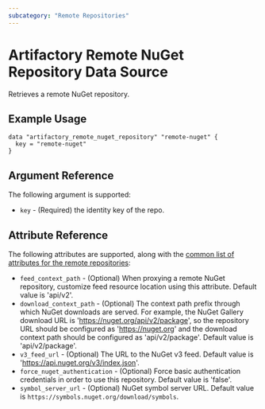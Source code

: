 ```yaml
---
subcategory: "Remote Repositories"
---
```

# Artifactory Remote NuGet Repository Data Source

Retrieves a remote NuGet repository.

## Example Usage

```hcl
data "artifactory_remote_nuget_repository" "remote-nuget" {
  key = "remote-nuget"
}
```

## Argument Reference

The following argument is supported:

* `key` - (Required) the identity key of the repo.

## Attribute Reference

The following attributes are supported, along with the [common list of attributes for the remote repositories](remote.md):

* `feed_context_path` - (Optional) When proxying a remote NuGet repository, customize feed resource location using this attribute. Default value is 'api/v2'.
* `download_context_path` - (Optional) The context path prefix through which NuGet downloads are served. For example, the NuGet Gallery download URL is 'https://nuget.org/api/v2/package', so the repository URL should be configured as 'https://nuget.org' and the download context path should be configured as 'api/v2/package'. Default value is 'api/v2/package'.
* `v3_feed_url` - (Optional) The URL to the NuGet v3 feed. Default value is 'https://api.nuget.org/v3/index.json'.
* `force_nuget_authentication` - (Optional) Force basic authentication credentials in order to use this repository. Default value is 'false'.
* `symbol_server_url` - (Optional) NuGet symbol server URL. Default value is `https://symbols.nuget.org/download/symbols`.
